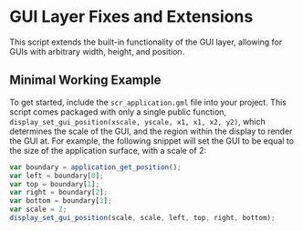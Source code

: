 # GUI Layer Fixes and Extensions

This script extends the built-in functionality of the GUI layer, allowing for GUIs with arbitrary width, height, and position.

## Minimal Working Example

To get started, include the `scr_application.gml` file into your project. This script comes packaged with only a single public function, `display_set_gui_position(xscale, yscale, x1, x1, x2, y2)`, which determines the scale of the GUI, and the region within the display to render the GUI at. For example, the following snippet will set the GUI to be equal to the size of the application surface, with a scale of 2:

```js
var boundary = application_get_position();
var left = boundary[0];
var top = boundary[1];
var right = boundary[2];
var bottom = boundary[3];
var scale = 2;
display_set_gui_position(scale, scale, left, top, right, bottom);
```